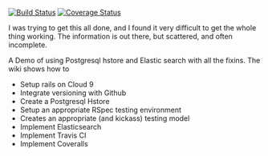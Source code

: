 [![Build Status](https://travis-ci.org/olendorf/hstore_elasticsearch_demo.svg?branch=develop)](https://travis-ci.org/olendorf/hstore_elasticsearch_demo)
[![Coverage Status](https://coveralls.io/repos/github/olendorf/hstore_elasticsearch_demo/badge.svg?branch=develop)](https://coveralls.io/github/olendorf/hstore_elasticsearch_demo?branch=develop)

I was trying to get this all done, and I found it very difficult to get the whole thing working. The information is out there, but scattered, and often incomplete.

A Demo of using Postgresql hstore and Elastic search with all the fixins. The wiki shows how to

* Setup rails on Cloud 9
* Integrate versioning with Github
* Create a Postgresql Hstore
* Setup an appropriate RSpec testing environment
* Creates an appropriate (and kickass) testing model
* Implement Elasticsearch
* Implement Travis CI
* Implement Coveralls

